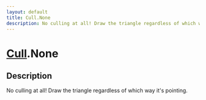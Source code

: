 ```yaml
---
layout: default
title: Cull.None
description: No culling at all! Draw the triangle regardless of which way it's pointing.
---
```

# [Cull]({{site.url}}/Pages/Reference/Cull.html).None

## Description
No culling at all! Draw the triangle regardless of which
way it's pointing.

